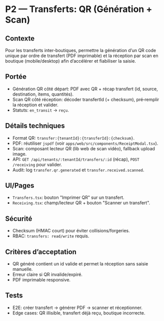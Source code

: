 # P2 — Transferts: QR (Génération + Scan)

## Contexte
Pour les transferts inter-boutiques, permettre la génération d’un QR code unique par ordre de transfert (PDF imprimable) et la réception par scan en boutique (mobile/desktop) afin d’accélérer et fiabiliser la saisie.

## Portée
- Génération QR côté départ: PDF avec QR + récap transfert (id, source, destination, items, quantités).
- Scan QR côté réception: décoder transfertId (+ checksum), pré‑remplir la réception et valider.
- Statuts: `en_transit` → `reçu`.

## Détails techniques
- Format QR: `transfer:{tenantId}:{transferId}:{checksum}`.
- PDF: réutiliser `jspdf` (voir `apps/web/src/components/ReceiptModal.tsx`).
- Scan: composant lecteur QR (lib web de scan vidéo), fallback upload image.
- API: `GET /api/tenants/:tenantId/transfers/:id` (récap), `POST /receiving` pour valider.
- Audit: log `transfer.qr.generated` et `transfer.received.scanned`.

## UI/Pages
- `Transfers.tsx`: bouton "Imprimer QR" sur un transfert.
- `Receiving.tsx`: champ/lecteur QR + bouton "Scanner un transfert".

## Sécurité
- Checksum (HMAC court) pour éviter collisions/forgeries.
- RBAC: `transfers: read/write` requis.

## Critères d’acceptation
- QR généré contient un id valide et permet la réception sans saisie manuelle.
- Erreur claire si QR invalide/expiré.
- PDF imprimable responsive.

## Tests
- E2E: créer transfert → générer PDF → scanner et réceptionner.
- Edge cases: QR illisible, transfert déjà reçu, boutique incorrecte.
